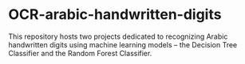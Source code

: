 # OCR-arabic-handwritten-digits
This repository hosts two projects dedicated to recognizing Arabic handwritten digits using machine learning models – the Decision Tree Classifier and the Random Forest Classifier.
